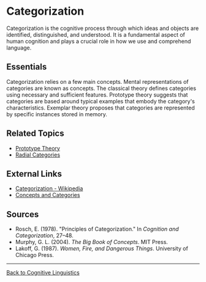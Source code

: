 # Categorization

Categorization is the cognitive process through which ideas and objects are identified, distinguished, and understood. It is a fundamental aspect of human cognition and plays a crucial role in how we use and comprehend language.

## Essentials

Categorization relies on a few main concepts. Mental representations of categories are known as concepts. The classical theory defines categories using necessary and sufficient features. Prototype theory suggests that categories are based around typical examples that embody the category's characteristics. Exemplar theory proposes that categories are represented by specific instances stored in memory.

## Related Topics

- [Prototype Theory](Prototype-Theory.md)
- [Radial Categories](../Advanced/Radial-Categories.md)

## External Links

- [Categorization - Wikipedia](https://en.wikipedia.org/wiki/Categorization)
- [Concepts and Categories](https://plato.stanford.edu/entries/concepts/)

## Sources

- Rosch, E. (1978). "Principles of Categorization." In *Cognition and Categorization*, 27–48.
- Murphy, G. L. (2004). *The Big Book of Concepts*. MIT Press.
- Lakoff, G. (1987). *Women, Fire, and Dangerous Things*. University of Chicago Press.

---

[Back to Cognitive Linguistics](../README.md)
